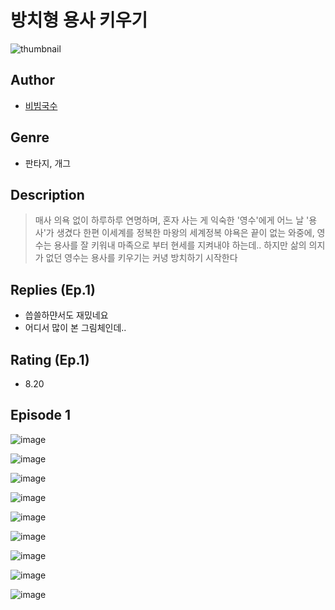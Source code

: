 # 방치형 용사 키우기
![thumbnail](https://image-comic.pstatic.net/user_contents_data/challenge_comic/2023/05/24/285350/upload_3689962330167522145_480x623.jpeg)

## Author
- [비빔국수](https://comic.naver.com/artistTitle?id=285350)

## Genre
- 판타지, 개그

## Description
> 매사 의욕 없이 하루하루 연명하며, 혼자 사는 게 익숙한 '영수'에게 어느 날 '용사'가 생겼다 한편 이세계를 정복한 마왕의 세계정복 야욕은 끝이 없는 와중에, 영수는 용사를 잘 키워내 마족으로 부터 현세를 지켜내야 하는데.. 하지만 삶의 의지가 없던 영수는 용사를 키우기는 커녕 방치하기 시작한다

## Replies (Ep.1)
- 씁쓸하먄서도 재밌네요
- 어디서 많이 본 그림체인데..

## Rating (Ep.1)
- 8.20

## Episode 1
![image](https://image-comic.pstatic.net/user_contents_data/challenge_comic/2023/05/24/285350/upload_3991370580006220343.jpeg)

![image](https://image-comic.pstatic.net/user_contents_data/challenge_comic/2023/05/24/285350/upload_3991658441548968550.jpeg)

![image](https://image-comic.pstatic.net/user_contents_data/challenge_comic/2023/05/24/285350/upload_4064043685894174821.jpeg)

![image](https://image-comic.pstatic.net/user_contents_data/challenge_comic/2023/05/24/285350/upload_4049407198243545909.jpeg)

![image](https://image-comic.pstatic.net/user_contents_data/challenge_comic/2023/05/24/285350/upload_3487023501165027940.jpeg)

![image](https://image-comic.pstatic.net/user_contents_data/challenge_comic/2023/05/24/285350/upload_3905856059632269409.jpeg)

![image](https://image-comic.pstatic.net/user_contents_data/challenge_comic/2023/05/24/285350/upload_7005125148478027827.jpeg)

![image](https://image-comic.pstatic.net/user_contents_data/challenge_comic/2023/05/24/285350/upload_3486128270996551523.jpeg)

![image](https://image-comic.pstatic.net/user_contents_data/challenge_comic/2023/05/24/285350/upload_4135486653620053046.jpeg)
